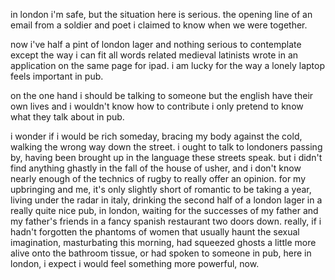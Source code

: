 in london
i'm safe, but the situation here is serious.
the opening line of an email from a soldier
and poet i claimed to know when we were together.

now i've half a pint of london lager and nothing serious
to contemplate
except the way i can fit all words related medieval latinists wrote in an application on the same page for ipad.
i am lucky for the way a lonely
laptop feels important in pub.

on the one hand i should be talking to someone
but the english have their own lives
and i wouldn't know how to contribute
i only pretend to know what they talk about in pub.

i wonder if i would be rich someday, bracing my body against the cold, walking the wrong way down the street. i ought to talk to londoners passing by, having been brought up in the language these streets speak. but i didn't find anything ghastly in the fall of the house of usher, and i don't know nearly enough of the technics of rugby to really offer an opinion. for my upbringing and me, it's only slightly short of romantic to be taking a year, living under the radar in italy, drinking the second half of a london lager in a really quite nice pub, in london, waiting for the successes of my father and my father's friends in a fancy spanish restaurant two doors down. really, if i hadn't forgotten the phantoms of women that usually haunt the sexual imagination, masturbating this morning, had squeezed ghosts a little more alive onto the bathroom tissue, or had spoken to someone in pub, here in london, i expect i would feel something more powerful, now.
